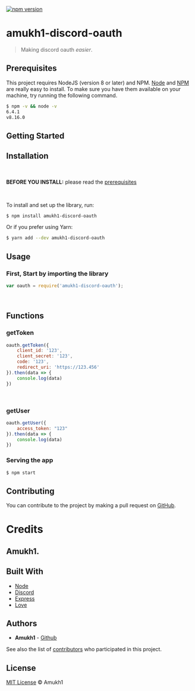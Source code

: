[![npm version](https://badge.fury.io/js/amukh1-discord-oauth.svg)](https://www.npmjs.com/package/amukh1-discord-oauth)

# amukh1-discord-oauth

> Making discord oauth *easier*.

## Prerequisites

This project requires NodeJS (version 8 or later) and NPM.
[Node](http://nodejs.org/) and [NPM](https://npmjs.org/) are really easy to install.
To make sure you have them available on your machine,
try running the following command.

```sh
$ npm -v && node -v
6.4.1
v8.16.0
```

## Getting Started


## Installation
<br>

**BEFORE YOU INSTALL:** please read the [prerequisites](#prerequisites)

<br>

To install and set up the library, run:

```sh
$ npm install amukh1-discord-oauth
```

Or if you prefer using Yarn:

```sh
$ yarn add --dev amukh1-discord-oauth
```

## Usage

### First, Start by importing the library

```js
var oauth = require('amukh1-discord-oauth');
```
<br>

## Functions

### getToken
```js
oauth.getToken({
    client_id: '123',
    client_secret: '123',
    code: '123',
    redirect_uri: 'https://123.456'
}).then(data => {
    console.log(data)
})
```
<br>

### getUser
```js
oauth.getUser({
    access_token: "123"
}).then(data => {
    console.log(data)
})
```

### Serving the app

```sh
$ npm start
```

## Contributing

You can contribute to the project by making a pull request on [GitHub](https://github.com/amukh1-discord-oauth).

# Credits

## Amukh1.

## Built With

* [Node](https://nodejs.org/)
* [Discord](https://discord.gg)
* [Express](https://expressjs.com)
* [Love](https://amukh1.dev)

## Authors

* **Amukh1** - [Github](https://github.com/amukh1)

See also the list of [contributors](https://github.com/amukh1/amukh1-discord-oauth/contributors) who participated in this project.

## License

[MIT License](https://mit-license.org/2022) © Amukh1